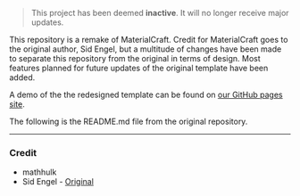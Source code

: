 > This project has been deemed **inactive**. It will no longer receive major updates.

This repository is a remake of MaterialCraft. Credit for MaterialCraft goes to the original author, Sid Engel, but a multitude of changes have been made to separate this repository from the original in terms of design. Most features planned for future updates of the original template have been added. 

A demo of the the redesigned template can be found on [our GitHub pages site](https://artex-development.github.io/MaterialCraft).

The following is the README.md file from the original repository.

---

### Credit
- mathhulk
- Sid Engel - [Original](https://github.com/sid-engel/MaterialCraft)
